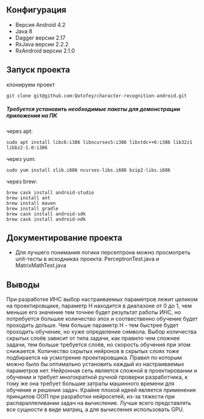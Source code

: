 ## Конфигурация
* Версия Android 4.2
* Java 8
* Dagger версии 2.17
* RxJava версии 2.2.2
* RxAndroid версии 2.1.0
## Запуск проекта
клонируем проект
```
git clone git@github.com:Qotofey/character-recognition-android.git
```
##### Требуется установить необходимые пакеты для демонстрации приложения на ПК
через apt:
```
sudo apt install libc6:i386 libncurses5:i386 libstdc++6:i386 lib32z1 libbz2-1.0:i386
```
через yum:
```
sudo yum install zlib.i686 ncurses-libs.i686 bzip2-libs.i686
```
через brew:
```
brew cask install android-studio 
brew install ant
brew install maven
brew install gradle
brew cask install android-sdk
brew cask install android-ndk
```
## Документирование проекта
* Для лучшего понимания логики персептрона можно просмотреть unit-тесты в исходниках проекта: 
PerceptronTest.java и MatrixMathTest.java


## Выводы
При разработке ИНС выбор настраиваемых параметров лежит целиком на проектировщике, параметр H 
находится в диапазоне от 0 до 1, чем меньше его значение тем точнее будет результат работы ИНС, но 
потребуется большее количество эпох и соотвественно обучение будет проходить дольше. Чем больше 
параметр H - тем быстрее будет проходить обучение, но хуже определение символа. Выбор количества 
скрытых слоёв зависит от типа задачи, как правило чем сложнее задачи, тем больше требуется слоёв, но 
скорость обучения при этом снижается. Количество скрытых нейронов в скрытых слоях тоже подбирается 
на усмотрение проектировщика. Правил по которым можно было бы оптимально установить каждый из 
настраиваемых параметров нет.
Нейронная сеть является сложной в проектировании и обучении и требует многократной ручной проверки 
разработчика, к тому же она требует большие затраты машинного времени для обучение и решения задач.
Крайне плохой идеей является применение принципов ООП при разработки нейросетей, из-за тяжести при 
распараллеливании задач на вычисление. Лучше всего представлять все сущности в виде матриц, а для 
вычисления использовать GPU.
